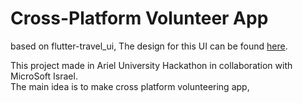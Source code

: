 # Cross-Platform Volunteer App
based on flutter-travel_ui, The design for this UI can be found [here](https://dribbble.com/shots/6510521-Travel-App-for-booking-unique-experience).

This project made in Ariel University Hackathon in collaboration with MicroSoft Israel.</br>
The main idea is to make cross platform volunteering app,  
  
